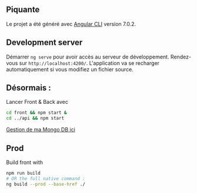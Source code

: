 ## Piquante

Le projet a été généré avec [Angular CLI](https://github.com/angular/angular-cli) version 7.0.2.

## Development server

Démarrer `ng serve` pour avoir accès au serveur de développement. Rendez-vous sur `http://localhost:4200/`. L'application va se recharger automatiquement si vous modifiez un fichier source.


## Désormais :
Lancer Front & Back avec 
```bash
cd front && npm start &
cd ../api && npm start
```

[Gestion de ma Mongo DB ici](https://cloud.mongodb.com/v2/5e7d4c48657df53f3e469e5b#security/network/whitelist)

Prod
-----------
Build front with 
```bash
npm run build
# OR the full native command :
ng build --prod --base-href ./
```


